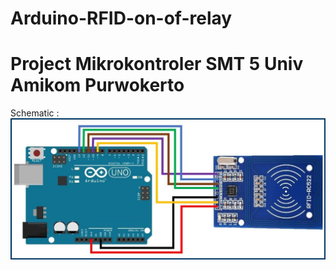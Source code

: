 # Arduino-RFID-on-of-relay
# Project Mikrokontroler SMT 5 Univ Amikom Purwokerto

Schematic :
![alt text](https://github.com/Flash715/Arduino-RFID-on-of-relay/blob/main/Schematic/RFID-Reader-RC522-interface-with-Arduino.jpg)

